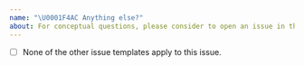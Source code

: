 ```yaml
---
name: "\U0001F4AC Anything else?"
about: For conceptual questions, please consider to open an issue in the documentation repository.
---
```


<!--
Thanks for contributing to the project 🙌 ❤️

Before opening a new issue, please make sure that we do not have any duplicates already open. You can ensure this by searching the issue list for this repository. If there is a duplicate, please close your issue and add a comment to the existing issue instead.
-->

- [ ] None of the other issue templates apply to this issue.
